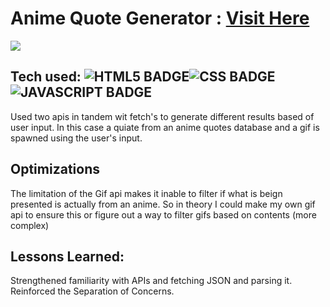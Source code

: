 
# Anime Quote Generator : <a target="_blank" href="https://gamertag-generator-jamesphi.netlify.app/">Visit Here</a>
<img src = "complexapi2.gif">

## Tech used: ![HTML5 BADGE](https://img.shields.io/static/v1?label=%7C&message=HTML5&color=23555f&style=plastic&logo=html5)![CSS BADGE](https://img.shields.io/static/v1?label=%7C&message=CSS3&color=285f65&style=plastic&logo=css3)![JAVASCRIPT BADGE](https://img.shields.io/static/v1?label=%7C&message=JAVASCRIPT&color=3c7f5d&style=plastic&logo=javascript)
Used two apis in tandem wit fetch's to generate different results based of user input. In this case a quiate from an anime quotes database and a gif is spawned using the user's input.

## Optimizations

The limitation of the Gif api makes it inable to filter if what is beign presented is actually from an anime. So in theory I could make my own gif api to ensure this or figure out a way to filter gifs based on contents (more complex)

## Lessons Learned:

Strengthened familiarity with APIs and fetching JSON and parsing it. Reinforced the Separation of Concerns. 
